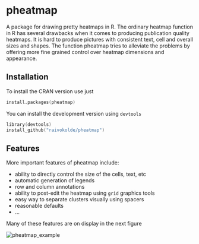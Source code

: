 pheatmap
========

A package for drawing pretty heatmaps in R. The ordinary heatmap function in R has several drawbacks when it comes to producing publication quality heatmaps. It is hard to produce pictures with consistent text, cell and overall sizes and shapes. The function pheatmap tries to alleviate the problems by offering more fine grained control over heatmap dimensions and appearance.

## Installation

To install the CRAN version use just 
```S
install.packages(pheatmap)
```
You can install the development version using `devtools`
```S
library(devtools)
install_github("raivokolde/pheatmap")
```

## Features
More important features of pheatmap include:
 * ability to directly control the size of the cells, text, etc
 * automatic generation of legends
 * row and column annotations
 * ability to post-edit the heatmap using `grid` graphics tools
 * easy way to separate clusters visually using spacers
 * reasonable defaults
 * ...

Many of these features are on display in the next figure

![pheatmap_example](https://cloud.githubusercontent.com/assets/181403/12646618/30b70a76-c59f-11e5-8fdb-aab0fda50726.png)
